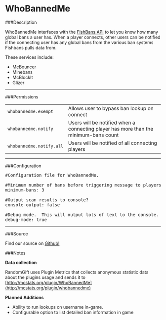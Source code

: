 WhoBannedMe
===========

###Description

WhoBannedMe interfaces with the <a href="http://fishbans.com/">FishBans API</a> to let you know how many global bans a user has.  When a player connects, other users can be notified if the connecting user has any global bans from the various ban systems Fishbans pulls data from.

These services include:
* McBouncer
* Minebans
* McBlockIt 
* Glizer

***

###Permissions
<table>
<tr><td><code>whobannedme.exempt</code></td><td>Allows user to bypass ban lookup on connect</td></tr>
<tr><td><code>whobannedme.notify</code></td><td>Users will be notified when a connecting player has more than the minimum-bans count</td></tr>
<tr><td><code>whobannedme.notify.all</code></td><td>Users will be notified of all connecting players</td><tr>
</table>

***

###Configuration

<pre>#Configuration file for WhoBannedMe.

#Minimum number of bans before triggering message to players with whobannedme.notify
minimum-bans: 3

#Output scan results to console?
console-output: false

#Debug mode.  This will output lots of text to the console.
debug-mode: true
</pre>

***

###Source

Find our source on <a href="https://github.com/FearFree/WhoBannedMe">Github!</a>

###Notes

**Data collection**

RandomGift uses Plugin Metrics that collects anonymous statistic data about the
plugins usage and sends it to [http://mcstats.org/plugin/WhoBannedMe](http://mcstats.org/plugin/whobannedme)

**Planned Additions**

* Ability to run lookups on username in-game.
* Configurable option to list detailed ban information in game
